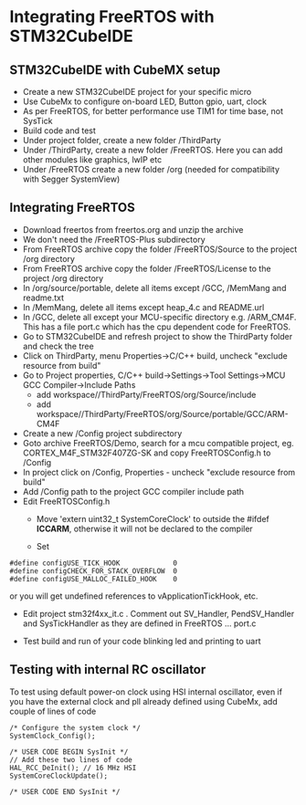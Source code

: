 # Integrating FreeRTOS with STM32CubeIDE

## STM32CubeIDE with CubeMX setup 

* Create a new STM32CubeIDE project for your specific micro 
* Use CubeMx to configure on-board LED, Button gpio, uart, clock 
* As per FreeRTOS, for better performance use TIM1 for time base, not SysTick
* Build code and test
* Under project folder, create a new folder /ThirdParty
* Under /ThirdParty, create a new folder /FreeRTOS. Here you can add other modules like graphics, lwIP etc
* Under /FreeRTOS create a new folder /org (needed for compatibility with Segger SystemView)

## Integrating FreeRTOS 

* Download freertos from freertos.org and unzip the archive
* We don't need the /FreeRTOS-Plus subdirectory
* From FreeRTOS archive copy the folder /FreeRTOS/Source to the project /org directory
* From FreeRTOS archive copy the folder /FreeRTOS/License to the project /org directory
* In /org/source/portable, delete all items except /GCC, /MemMang and readme.txt
* In /MemMang, delete all items except heap_4.c and README.url
* In /GCC, delete all except your MCU-specific directory e.g. /ARM_CM4F.  
This has a file port.c which has the cpu dependent code for FreeRTOS.
* Go to STM32CubeIDE and refresh project to show the ThirdParty folder and check the tree
* Click on ThirdParty, menu Properties->C/C++ build, uncheck "exclude resource from build"
* Go to Project properties, C/C++ build->Settings->Tool Settings->MCU GCC Compiler->Include Paths
   * add workspace/<your project>/ThirdParty/FreeRTOS/org/Source/include
   * add workspace/<your project>/ThirdParty/FreeRTOS/org/Source/portable/GCC/ARM-CM4F
* Create a new /Config project subdirectory    
* Goto archive FreeRTOS/Demo, search for a mcu compatible project, eg.
CORTEX_M4F_STM32F407ZG-SK and copy FreeRTOSConfig.h to /Config
* In project click on /Config, Properties - uncheck "exclude resource from build" 
* Add /Config path to the project GCC compiler include path
* Edit FreeRTOSConfig.h 
    * Move  'extern  uint32_t SystemCoreClock' to outside
the #ifdef __ICCARM__, otherwise it will not be declared to the compiler

    * Set
``` 
#define configUSE_TICK_HOOK             0
#define configCHECK_FOR_STACK_OVERFLOW	0
#define configUSE_MALLOC_FAILED_HOOK	0
```
or you will  get undefined references to vApplicationTickHook, etc.

* Edit project stm32f4xx_it.c . Comment out SV_Handler, PendSV_Handler and SysTickHandler as they
are defined in FreeRTOS ... port.c

* Test build and run of your code blinking led and printing to uart

## Testing with internal RC oscillator

To test using default power-on  clock using HSI internal oscillator, even if you
have the external clock and pll already defined using CubeMx, add couple of lines of code
```
/* Configure the system clock */
SystemClock_Config();

/* USER CODE BEGIN SysInit */ 
// Add these two lines of code
HAL_RCC_DeInit(); // 16 MHz HSI
SystemCoreClockUpdate();

/* USER CODE END SysInit */
```





